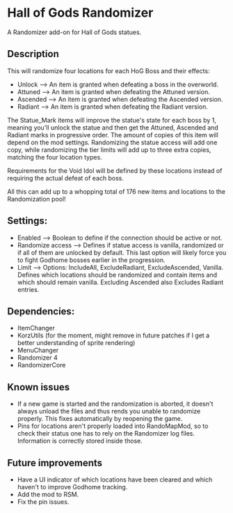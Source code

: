 # Hall of Gods Randomizer

A Randomizer add-on for Hall of Gods statues.

## Description

This will randomize four locations for each HoG Boss and their effects:
- Unlock --> An item is granted when defeating a boss in the overworld.
- Attuned --> An item is granted when defeating the Attuned version.
- Ascended --> An item is granted when defeating the Ascended version.
- Radiant --> An item is granted when defeating the Radiant version.

The Statue_Mark items will improve the statue's state for each boss by 1, meaning you'll unlock the statue and then get the Attuned, Ascended and Radiant marks in progressive order. The amount of copies of this item will depend on the mod settings. Randomizing the statue access will add one copy, while randomizing the tier limits will add up to three extra copies, matching the four location types.

Requirements for the Void Idol will be defined by these locations instead of requiring the actual defeat of each boss.

All this can add up to a whopping total of 176 new items and locations to the Randomization pool!

## Settings:
- Enabled --> Boolean to define if the connection should be active or not.
- Randomize access --> Defines if statue access is vanilla, randomized or if all of them are unlocked by default. This last option will likely force you to fight Godhome bosses earlier in the progression.
- Limit --> Options: IncludeAll, ExcludeRadiant, ExcludeAscended, Vanilla. Defines which locations should be randomized and contain items and which should remain vanilla. Excluding Ascended also Excludes Radiant entries.

## Dependencies:
- ItemChanger
- KorzUtils (for the moment, might remove in future patches if I get a better understanding of sprite rendering)
- MenuChanger
- Randomizer 4
- RandomizerCore

## Known issues

- If a new game is started and the randomization is aborted, it doesn't always unload the files and thus rends you unable to randomize properly. This fixes automatically by reopening the game.
- Pins for locations aren't properly loaded into RandoMapMod, so to check their status one has to rely on the Randomizer log files. Information is correctly stored inside those.

## Future improvements

- Have a UI indicator of which locations have been cleared and which haven't to improve Godhome tracking.
- Add the mod to RSM.
- Fix the pin issues.
